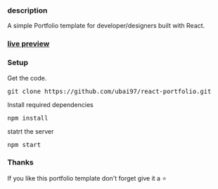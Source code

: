 ### description

A simple Portfolio template for developer/designers built with React. 

### [live preview](https://portfolio.react-studio.tk/)

### Setup

Get the code.

 <pre>git clone https://github.com/ubai97/react-portfolio.git</pre>
 
Install required dependencies

<pre>npm install</pre>

statrt the server

<pre>npm start</pre>

### Thanks
If you like this portfolio template don't forget give it a ⭐ 
 


